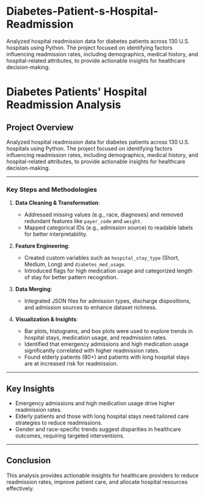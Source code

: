# Diabetes-Patient-s-Hospital-Readmission
Analyzed hospital readmission data for diabetes patients across 130 U.S. hospitals using Python. The project focused on identifying factors influencing readmission rates, including demographics, medical history, and hospital-related attributes, to provide actionable insights for healthcare decision-making.
# **Diabetes Patients' Hospital Readmission Analysis**

## **Project Overview**  
Analyzed hospital readmission data for diabetes patients across 130 U.S. hospitals using Python. The project focused on identifying factors influencing readmission rates, including demographics, medical history, and hospital-related attributes, to provide actionable insights for healthcare decision-making.

---

### **Key Steps and Methodologies**  
1. **Data Cleaning & Transformation**:  
   - Addressed missing values (e.g., race, diagnoses) and removed redundant features like `payer_code` and `weight`.  
   - Mapped categorical IDs (e.g., admission source) to readable labels for better interpretability.  

2. **Feature Engineering**:  
   - Created custom variables such as `hospital_stay_type` (Short, Medium, Long) and `diabetes_med_usage`.  
   - Introduced flags for high medication usage and categorized length of stay for better pattern recognition.  

3. **Data Merging**:  
   - Integrated JSON files for admission types, discharge dispositions, and admission sources to enhance dataset richness.  

4. **Visualization & Insights**:  
   - Bar plots, histograms, and box plots were used to explore trends in hospital stays, medication usage, and readmission rates.  
   - Identified that emergency admissions and high medication usage significantly correlated with higher readmission rates.  
   - Found elderly patients (80+) and patients with long hospital stays are at increased risk for readmission.  

---

## **Key Insights**  
- Emergency admissions and high medication usage drive higher readmission rates.  
- Elderly patients and those with long hospital stays need tailored care strategies to reduce readmissions.  
- Gender and race-specific trends suggest disparities in healthcare outcomes, requiring targeted interventions.

---

## **Conclusion**  
This analysis provides actionable insights for healthcare providers to reduce readmission rates, improve patient care, and allocate hospital resources effectively.


